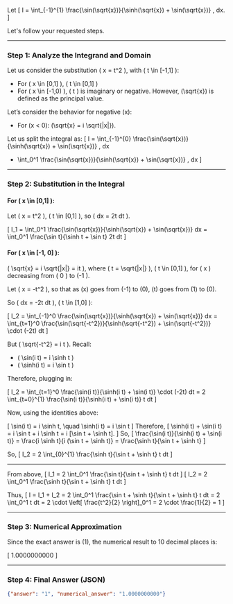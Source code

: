 Let
\[
I = \int_{-1}^{1} \frac{\sin(\sqrt{x})}{\sinh(\sqrt{x}) + \sin(\sqrt{x})} \, dx.
\]

Let's follow your requested steps.

---

### Step 1: Analyze the Integrand and Domain

Let us consider the substitution \( x = t^2 \), with \( t \in [-1,1] \):
- For \( x \in [0,1] \), \( t \in [0,1] \)
- For \( x \in [-1,0) \), \( t \) is imaginary or negative. However, \(\sqrt{x}\) is defined as the principal value.

Let’s consider the behavior for negative \(x\):
- For \(x < 0\): \(\sqrt{x} = i \sqrt{|x|}\).

Let us split the integral as:
\[
I = \int_{-1}^{0} \frac{\sin(\sqrt{x})}{\sinh(\sqrt{x}) + \sin(\sqrt{x})} \, dx
+ \int_0^1 \frac{\sin(\sqrt{x})}{\sinh(\sqrt{x}) + \sin(\sqrt{x})} \, dx
\]

---

### Step 2: Substitution in the Integral

#### For \( x \in [0,1] \):

Let \( x = t^2 \), \( t \in [0,1] \), so \( dx = 2t dt \).

\[
I_1 = \int_0^1 \frac{\sin(\sqrt{x})}{\sinh(\sqrt{x}) + \sin(\sqrt{x})} dx = \int_0^1 \frac{\sin t}{\sinh t + \sin t} 2t dt
\]

#### For \( x \in [-1, 0] \):

\( \sqrt{x} = i \sqrt{|x|} = it \), where \( t = \sqrt{|x|} \), \( t \in [0,1] \), for \( x \) decreasing from \( 0 \) to \(-1 \).

Let \( x = -t^2 \), so that as \(x\) goes from \(-1\) to \(0\), \(t\) goes from \(1\) to \(0\).

So \( dx = -2t dt \), \( t \in [1,0] \):

\[
I_2 = \int_{-1}^0 \frac{\sin(\sqrt{x})}{\sinh(\sqrt{x}) + \sin(\sqrt{x})} dx
= \int_{t=1}^0 \frac{\sin(\sqrt{-t^2})}{\sinh(\sqrt{-t^2}) + \sin(\sqrt{-t^2})} \cdot (-2t) dt
\]

But \( \sqrt{-t^2} = i t \). Recall:
- \( \sin(i t) = i \sinh t \)
- \( \sinh(i t) = i \sin t \)

Therefore, plugging in:

\[
I_2 = \int_{t=1}^0 \frac{\sin(i t)}{\sinh(i t) + \sin(i t)} \cdot (-2t) dt
= 2 \int_{t=0}^{1} \frac{\sin(i t)}{\sinh(i t) + \sin(i t)} t dt
\]

Now, using the identities above:

\[
\sin(i t) = i \sinh t,
\quad
\sinh(i t) = i \sin t
\]
Therefore,
\[
\sinh(i t) + \sin(i t) = i \sin t + i \sinh t = i [\sin t + \sinh t].
\]
So,
\[
\frac{\sin(i t)}{\sinh(i t) + \sin(i t)} = \frac{i \sinh t}{i (\sin t + \sinh t)} = \frac{\sinh t}{\sin t + \sinh t}
\]

So,
\[
I_2 = 2 \int_{0}^{1} \frac{\sinh t}{\sin t + \sinh t} t dt
\]

---

From above,
\[
I_1 = 2 \int_0^1 \frac{\sin t}{\sin t + \sinh t} t dt
\]
\[
I_2 = 2 \int_0^1 \frac{\sinh t}{\sin t + \sinh t} t dt
\]

Thus,
\[
I = I_1 + I_2 = 2 \int_0^1 \frac{\sin t + \sinh t}{\sin t + \sinh t} t dt = 2 \int_0^1 t dt = 2 \cdot \left[ \frac{t^2}{2} \right]_0^1 = 2 \cdot \frac{1}{2} = 1
\]

---

### Step 3: Numerical Approximation

Since the exact answer is \(1\), the numerical result to 10 decimal places is:

\[
1.0000000000
\]

---

### Step 4: Final Answer (JSON)

```json
{"answer": "1", "numerical_answer": "1.0000000000"}
```